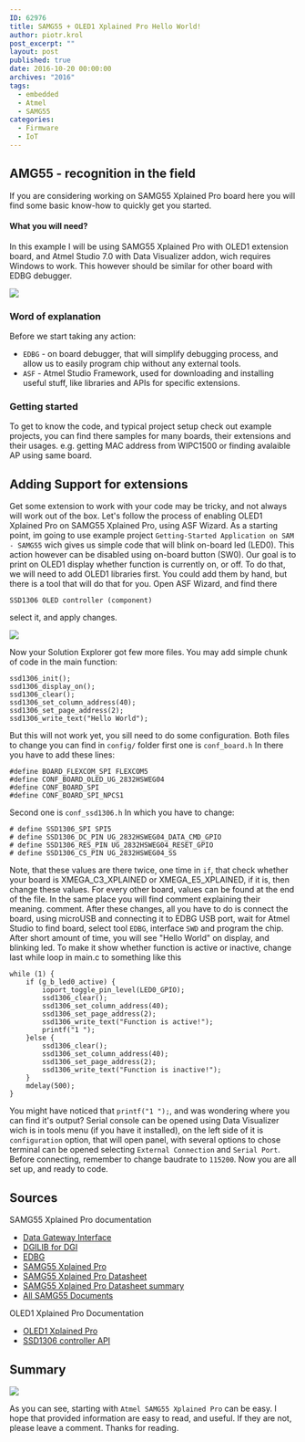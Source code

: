 ```yaml
---
ID: 62976
title: SAMG55 + OLED1 Xplained Pro Hello World!
author: piotr.krol
post_excerpt: ""
layout: post
published: true
date: 2016-10-20 00:00:00
archives: "2016"
tags:
  - embedded
  - Atmel
  - SAMG55
categories:
  - Firmware
  - IoT
---
```

AMG55 - recognition in the field
---------------------------------

If you are considering working on SAMG55 Xplained Pro board here you will find
some basic know-how to quickly get you started.

#### What you will need?

In this example I will be using SAMG55 Xplained Pro with OLED1 extension board,
and Atmel Studio 7.0 with Data Visualizer addon, wich requires Windows to work.
This however should be similar for other board with EDBG debugger.

![](https://3mdeb.com/wp-content/uploads/2017/07/IMG_0805.jpg)

### Word of explanation

Before we start taking any action:

  * `EDBG` - on board debugger, that will simplify debugging process,
  and allow us to easily program chip without any external tools.
  * `ASF` - Atmel Studio Framework, used for downloading and installing
  useful stuff, like libraries and APIs for specific extensions.

### Getting started

To get to know the code, and typical project setup check out example projects,
you can find there samples for many boards, their extensions and their usages.
e.g. getting MAC address from WIPC1500 or finding avalaible AP using same
board.

Adding Support for extensions
-----------------------------

Get some extension to work with your code may be tricky, and not always will
work out of the box. Let's follow the process of enabling OLED1 Xplained Pro on
SAMG55 Xplained Pro, using ASF Wizard.  As a starting point, im going to use
example project `Getting-Started Application on SAM - SAMG55` wich gives us
simple code that will blink on-board led (LED0). This action however can be
disabled using on-board button (SW0). Our goal is to print on OLED1 display
whether function is currently on, or off.  To do that, we will need to add
OLED1 libraries first. You could add them by hand, but there is a tool that
will do that for you. Open ASF Wizard, and find there

```
SSD1306 OLED controller (component)
```

select it, and apply changes.

![](/img/Capture.png)

 Now your Solution Explorer got few more files.  You may add simple chunk of
code in the main function:

```
ssd1306_init();
ssd1306_display_on();
ssd1306_clear();
ssd1306_set_column_address(40);
ssd1306_set_page_address(2);
ssd1306_write_text("Hello World");
```

But this will not work yet, you sill need to do some configuration.  Both files
to change you can find in `config/` folder first one is `conf_board.h` In there
you have to add these lines:

```
#define BOARD_FLEXCOM_SPI FLEXCOM5
#define CONF_BOARD_OLED_UG_2832HSWEG04
#define CONF_BOARD_SPI
#define CONF_BOARD_SPI_NPCS1
```

Second one is `conf_ssd1306.h` In which you have to change:

```
# define SSD1306_SPI SPI5
# define SSD1306_DC_PIN UG_2832HSWEG04_DATA_CMD_GPIO
# define SSD1306_RES_PIN UG_2832HSWEG04_RESET_GPIO
# define SSD1306_CS_PIN UG_2832HSWEG04_SS
```

Note, that these values are there twice, one time in `if`, that check whether
your board is XMEGA_C3_XPLAINED or XMEGA_E5_XPLAINED, if it is, then change
these values. For every other board, values can be found at the end of the
file.  In the same place you will find comment explaining their meaning.
comment.  After these changes, all you have to do is connect the board, using
microUSB and connecting it to EDBG USB port, wait for Atmel Studio to find
board, select tool `EDBG`, interface `SWD` and program the chip. After short
amount of time, you will see "Hello World" on display, and blinking led.  To
make it show whether function is active or inactive, change last while loop in
main.c to something like this

```
while (1) {
    if (g_b_led0_active) {
        ioport_toggle_pin_level(LED0_GPIO);
        ssd1306_clear();
        ssd1306_set_column_address(40);
        ssd1306_set_page_address(2);
        ssd1306_write_text("Function is active!");
        printf("1 ");
    }else {
        ssd1306_clear();
        ssd1306_set_column_address(40);
        ssd1306_set_page_address(2);
        ssd1306_write_text("Function is inactive!");
    }
    mdelay(500);
}
```

You might have noticed that `printf("1 ");`, and was wondering where you can
find it's output? Serial console can be opened using Data Visualizer wich is in
tools menu (if you have it installed), on the left side of it is
`configuration` option, that will open panel, with several options to chose
terminal can be opened selecting `External Connection` and `Serial Port`.
Before connecting, remember to change baudrate to `115200`.  Now you are all
set up, and ready to code.

Sources
-------

SAMG55 Xplained Pro documentation

* [Data Gateway Interface](http://www.atmel.com/Images/Atmel-32223-Data-Gateway-Interface_UserGuide.pdf)
* [DGILIB for DGI](http://www.atmel.com/Images/Atmel-42771-DGILib_UserGuide.pdf)
* [EDBG](http://www.atmel.com/Images/Atmel-42096-Microcontrollers-Embedded-Debugger_User-Guide.pdf)
* [SAMG55 Xplained Pro](http://www.atmel.com/Images/Atmel-42389-SAM-G55-Xplained-Pro_User-Guide.pdf)
* [SAMG55 Xplained Pro Datasheet](http://www.atmel.com/Images/Atmel-11289-32-bit-Cortex-M4-Microcontroller-SAM-G55_Datasheet.pdf)
* [SAMG55 Xplained Pro Datasheet summary](http://www.atmel.com/Images/Atmel-11289-32-bit-Cortex-M4-Microcontroller-SAM-G55_Summary-Datasheet.pdf)
* [All SAMG55 Documents](http://www.atmel.com/devices/ATSAMG55.aspx?tab=documents)

OLED1 Xplained Pro Documentation

* [OLED1 Xplained Pro](http://www.atmel.com/Images/Atmel-42077-OLED1-Xplained-Pro_User-Guide.pdf)
* [SSD1306 controller API](http://asf.atmel.com/docs/latest/samg/html/group__ssd1306__oled__controller__group.html)

Summary
-------

![](/img/helloworld_0.jpg)

As you can see, starting with `Atmel SAMG55 Xplained Pro` can be easy. I hope
that provided information are easy to read, and useful. If they are not,
please leave a comment. Thanks for reading.
